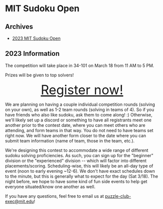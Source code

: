 # MIT Sudoku Open

## Archives

- [2023 MIT Sudoku Open](2023/index.html)

## 2023 Information

The competition will take place in 34-101 on March 18 from 11 AM to 5 PM.

Prizes will be given to top solvers!

<div style="font-size: 3em; text-align: center;">
<a href="https://docs.google.com/forms/d/e/1FAIpQLSdgb8V3GXBL_gQDyBoOiPq6gmUvIyFDhEL18779ehpUly0WwQ/viewform">Register now!</a>
</div>

We are planning on having a couple individual competition rounds (solving on your own), as well as 1-2 team rounds (solving in teams of 4). So if you have friends who also like sudoku, ask them to come along! :) Otherwise, we'll likely set up a discord or something to have all registrants meet one another prior to the contest date, where you can meet others who are attending, and form teams in that way. You do not need to have teams set right now. We will have another form closer to the date where you can submit team information (name of team, those in the team, etc.).

We're designing this contest to accommodate a wide range of different sudoku solving proficiencies. As such, you can sign up for the "beginner" division or the "experienced" division -- which will factor into different placements/scoring. Scheduling-wise, this will likely be an all-day type of event (noon to early evening ~12-6). We don't have exact schedules down to the minute, but this is generally what to expect for the day (Sat 3/18). The night before, we hope to have some kind of fun side events to help get everyone situated/know one another as well.

If you have any questions, feel free to email us at puzzle-club-exec@mit.edu!
